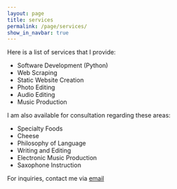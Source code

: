 ```yaml
---
layout: page
title: services
permalink: /page/services/
show_in_navbar: true
---
```


Here is a list of services that I provide:

- Software Development (Python)
- Web Scraping
- Static Website Creation
- Photo Editing
- Audio Editing
- Music Production

I am also available for consultation regarding these areas:

- Specialty Foods
- Cheese
- Philosophy of Language
- Writing and Editing
- Electronic Music Production
- Saxophone Instruction


For inquiries, contact me via [email](mailto:bloomfieldtm@gmail.com)
